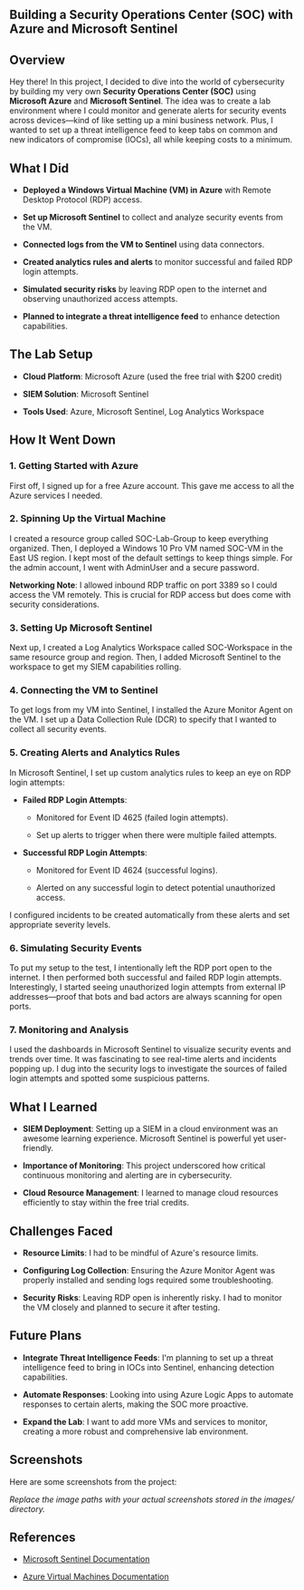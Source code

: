 Building a Security Operations Center (SOC) with Azure and Microsoft Sentinel
--------
Overview
--------

Hey there! In this project, I decided to dive into the world of cybersecurity by building my very own **Security Operations Center (SOC)** using **Microsoft Azure** and **Microsoft Sentinel**. The idea was to create a lab environment where I could monitor and generate alerts for security events across devices—kind of like setting up a mini business network. Plus, I wanted to set up a threat intelligence feed to keep tabs on common and new indicators of compromise (IOCs), all while keeping costs to a minimum.

What I Did
----------

*   **Deployed a Windows Virtual Machine (VM) in Azure** with Remote Desktop Protocol (RDP) access.
    
*   **Set up Microsoft Sentinel** to collect and analyze security events from the VM.
    
*   **Connected logs from the VM to Sentinel** using data connectors.
    
*   **Created analytics rules and alerts** to monitor successful and failed RDP login attempts.
    
*   **Simulated security risks** by leaving RDP open to the internet and observing unauthorized access attempts.
    
*   **Planned to integrate a threat intelligence feed** to enhance detection capabilities.
    

The Lab Setup
-------------

*   **Cloud Platform**: Microsoft Azure (used the free trial with $200 credit)
    
*   **SIEM Solution**: Microsoft Sentinel
    
*   **Tools Used**: Azure, Microsoft Sentinel, Log Analytics Workspace
    

How It Went Down
----------------

### 1\. Getting Started with Azure

First off, I signed up for a free Azure account. This gave me access to all the Azure services I needed.

### 2\. Spinning Up the Virtual Machine

I created a resource group called SOC-Lab-Group to keep everything organized. Then, I deployed a Windows 10 Pro VM named SOC-VM in the East US region. I kept most of the default settings to keep things simple. For the admin account, I went with AdminUser and a secure password.

**Networking Note**: I allowed inbound RDP traffic on port 3389 so I could access the VM remotely. This is crucial for RDP access but does come with security considerations.

### 3\. Setting Up Microsoft Sentinel

Next up, I created a Log Analytics Workspace called SOC-Workspace in the same resource group and region. Then, I added Microsoft Sentinel to the workspace to get my SIEM capabilities rolling.

### 4\. Connecting the VM to Sentinel

To get logs from my VM into Sentinel, I installed the Azure Monitor Agent on the VM. I set up a Data Collection Rule (DCR) to specify that I wanted to collect all security events.

### 5\. Creating Alerts and Analytics Rules

In Microsoft Sentinel, I set up custom analytics rules to keep an eye on RDP login attempts:

*   **Failed RDP Login Attempts**:
    
    *   Monitored for Event ID 4625 (failed login attempts).
        
    *   Set up alerts to trigger when there were multiple failed attempts.
        
*   **Successful RDP Login Attempts**:
    
    *   Monitored for Event ID 4624 (successful logins).
        
    *   Alerted on any successful login to detect potential unauthorized access.
        

I configured incidents to be created automatically from these alerts and set appropriate severity levels.

### 6\. Simulating Security Events

To put my setup to the test, I intentionally left the RDP port open to the internet. I then performed both successful and failed RDP login attempts. Interestingly, I started seeing unauthorized login attempts from external IP addresses—proof that bots and bad actors are always scanning for open ports.

### 7\. Monitoring and Analysis

I used the dashboards in Microsoft Sentinel to visualize security events and trends over time. It was fascinating to see real-time alerts and incidents popping up. I dug into the security logs to investigate the sources of failed login attempts and spotted some suspicious patterns.

What I Learned
--------------

*   **SIEM Deployment**: Setting up a SIEM in a cloud environment was an awesome learning experience. Microsoft Sentinel is powerful yet user-friendly.
    
*   **Importance of Monitoring**: This project underscored how critical continuous monitoring and alerting are in cybersecurity.
    
*   **Cloud Resource Management**: I learned to manage cloud resources efficiently to stay within the free trial credits.
    

Challenges Faced
----------------

*   **Resource Limits**: I had to be mindful of Azure's resource limits.
    
*   **Configuring Log Collection**: Ensuring the Azure Monitor Agent was properly installed and sending logs required some troubleshooting.
    
*   **Security Risks**: Leaving RDP open is inherently risky. I had to monitor the VM closely and planned to secure it after testing.
    

Future Plans
------------

*   **Integrate Threat Intelligence Feeds**: I'm planning to set up a threat intelligence feed to bring in IOCs into Sentinel, enhancing detection capabilities.
    
*   **Automate Responses**: Looking into using Azure Logic Apps to automate responses to certain alerts, making the SOC more proactive.
    
*   **Expand the Lab**: I want to add more VMs and services to monitor, creating a more robust and comprehensive lab environment.
    

Screenshots
-----------

Here are some screenshots from the project:

_Replace the image paths with your actual screenshots stored in the images/ directory._

References
----------

*   [Microsoft Sentinel Documentation](https://docs.microsoft.com/en-us/azure/sentinel/)
    
*   [Azure Virtual Machines Documentation](https://docs.microsoft.com/en-us/azure/virtual-machines/)
